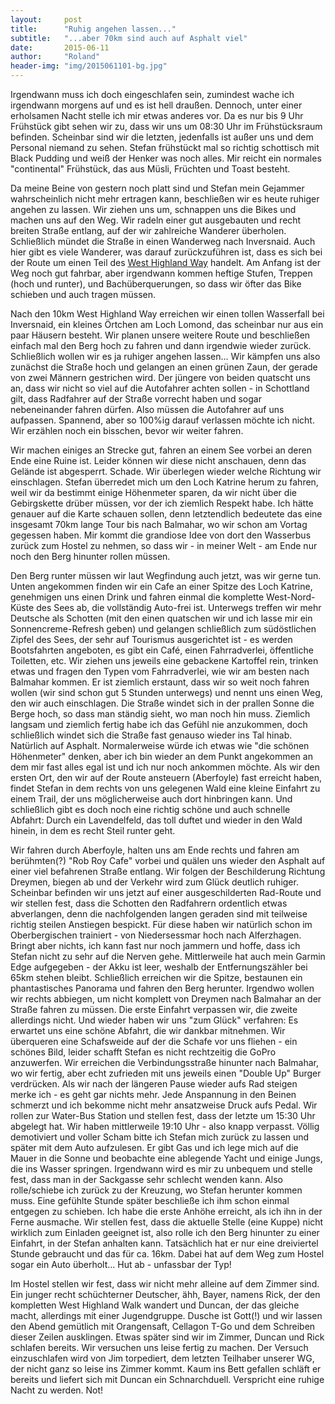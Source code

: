 ```yaml
---
layout:     post
title:      "Ruhig angehen lassen..."
subtitle:   "...aber 70km sind auch auf Asphalt viel"
date:       2015-06-11
author:     "Roland"
header-img: "img/2015061101-bg.jpg"
---
```


Irgendwann muss ich doch eingeschlafen sein, zumindest wache ich irgendwann morgens auf und es ist hell draußen. Dennoch,
unter einer erholsamen Nacht stelle ich mir etwas anderes vor. Da es nur bis 9 Uhr Frühstück gibt sehen wir zu, dass wir
uns um 08:30 Uhr im Frühstücksraum befinden. Scheinbar sind wir die letzten, jedenfalls ist außer uns und dem Personal
niemand zu sehen. Stefan frühstückt mal so richtig schottisch mit Black Pudding und weiß der Henker was noch alles. Mir
reicht ein normales "continental" Frühstück, das aus Müsli, Früchten und Toast besteht.

Da meine Beine von gestern noch platt sind und Stefan mein Gejammer wahrscheinlich nicht mehr ertragen kann, beschließen
wir es heute ruhiger angehen zu lassen. Wir ziehen uns um, schnappen uns die Bikes und machen uns auf den Weg. Wir
radeln einer gut ausgebauten und recht breiten Straße entlang, auf der wir zahlreiche Wanderer überholen. Schließlich
mündet die Straße in einen Wanderweg nach Inversnaid. Auch hier gibt es viele Wanderer, was darauf zurückzuführen ist,
dass es sich bei der Route um einen Teil des <a href="http://www.west-highland-way.co.uk/" target="new">West Highland Way</a>
handelt. Am Anfang ist der Weg noch gut fahrbar, aber irgendwann kommen heftige Stufen, Treppen (hoch und runter),
und Bachüberquerungen, so dass wir öfter das Bike schieben und auch tragen müssen.

Nach den 10km West Highland Way erreichen wir einen tollen Wasserfall bei Inversnaid, ein kleines Örtchen am Loch Lomond,
das scheinbar nur aus ein paar Häusern besteht. Wir planen unsere weitere Route und beschließen einfach mal den Berg
hoch zu fahren und dann irgendwie wieder zurück. Schließlich wollen wir es ja ruhiger angehen lassen... Wir kämpfen uns
also zunächst die Straße hoch und gelangen an einen grünen Zaun, der gerade von zwei Männern gestrichen wird. Der jüngere
von beiden quatscht uns an, dass wir nicht so viel auf die Autofahrer achten sollen - in Schottland gilt, dass Radfahrer
auf der Straße vorrecht haben und sogar nebeneinander fahren dürfen. Also müssen die Autofahrer auf uns aufpassen. Spannend,
aber so 100%ig darauf verlassen möchte ich nicht. Wir erzählen noch ein bisschen, bevor wir weiter fahren.

Wir machen einiges an Strecke gut, fahren an einem See vorbei an deren Ende eine Ruine ist. Leider können wir diese
nicht anschauen, denn das Gelände ist abgesperrt. Schade. Wir überlegen wieder welche Richtung wir einschlagen. Stefan
überredet mich um den Loch Katrine herum zu fahren, weil wir da bestimmt einige Höhenmeter sparen, da wir nicht über die
Gebirgskette drüber müssen, vor der ich ziemlich Respekt habe. Ich hätte genauer auf die Karte schauen sollen, denn
letztendlich bedeutete das eine insgesamt 70km lange Tour bis nach Balmahar, wo wir schon am Vortag gegessen haben. Mir
kommt die grandiose Idee von dort den Wasserbus zurück zum Hostel zu nehmen, so dass wir - in meiner Welt - am Ende nur
noch den Berg hinunter rollen müssen.

Den Berg runter müssen wir laut Wegfindung auch jetzt, was wir gerne tun. Unten angekommen finden wir ein Cafe an einer
Spitze des Loch Katrine, genehmigen uns einen Drink und fahren einmal die komplette West-Nord-Küste des Sees ab, die
vollständig Auto-frei ist. Unterwegs treffen wir mehr Deutsche als Schotten (mit den einen quatschen wir und ich lasse
mir ein Sonnencreme-Refresh geben) und gelangen schließlich zum südöstlichen Zipfel des Sees, der sehr auf Tourismus
ausgerichtet ist - es werden Bootsfahrten angeboten, es gibt ein Café, einen Fahrradverlei, öffentliche Toiletten, etc.
Wir ziehen uns jeweils eine gebackene Kartoffel rein, trinken etwas und fragen den Typen vom Fahrradverlei, wie wir am
besten nach Balmahar kommen. Er ist ziemlich erstaunt, dass wir so weit noch fahren wollen (wir sind schon gut 5 Stunden
unterwegs) und nennt uns einen Weg, den wir auch einschlagen. Die Straße windet sich in der prallen Sonne die Berge
hoch, so dass man ständig sieht, wo man noch hin muss. Ziemlich langsam und ziemlich fertig habe ich das Gefühl nie
anzukommen, doch schließlich windet sich die Straße fast genauso wieder ins Tal hinab. Natürlich auf Asphalt.
Normalerweise würde ich etwas wie "die schönen Höhenmeter" denken, aber ich bin wieder an dem Punkt angekommen an dem
mir fast alles egal ist und ich nur noch ankommen möchte. Als wir den ersten Ort, den wir auf der Route ansteuern
(Aberfoyle) fast erreicht haben, findet Stefan in dem rechts von uns gelegenen Wald eine kleine Einfahrt zu einem Trail,
der uns möglicherweise auch dort hinbringen kann. Und schließlich gibt es doch noch eine richtig schöne und auch
schnelle Abfahrt: Durch ein Lavendelfeld, das toll duftet und wieder in den Wald hinein, in dem es recht Steil runter
geht.

Wir fahren durch Aberfoyle, halten uns am Ende rechts und fahren am berühmten(?) "Rob Roy Cafe" vorbei und
quälen uns wieder den Asphalt auf einer viel befahrenen Straße entlang. Wir folgen der Beschilderung Richtung Dreymen,
biegen ab und der Verkehr wird zum Glück deutlich ruhiger. Scheinbar befinden wir uns jetzt auf einer ausgeschilderten
Rad-Route und wir stellen fest, dass die Schotten den Radfahrern ordentlich etwas abverlangen, denn die nachfolgenden
langen geraden sind mit teilweise richtig steilen Anstiegen bespickt. Für diese haben wir natürlich schon im
Oberbergischen trainiert - von Niedersessmar hoch nach Alferzhagen. Bringt aber nichts, ich kann fast nur noch jammern
und hoffe, dass ich Stefan nicht zu sehr auf die Nerven gehe. Mittlerweile hat auch mein Garmin Edge aufgegeben - der
Akku ist leer, weshalb der Entfernungszähler bei 65km stehen bleibt.  Schließlich erreichen wir die Spitze, bestaunen
ein phantastisches Panorama und fahren den Berg herunter. Irgendwo wollen wir rechts abbiegen, um nicht komplett von
Dreymen nach Balmahar an der Straße fahren zu müssen. Die erste Einfahrt verpassen wir, die zweite allerdings nicht. Und
wieder haben wir uns "zum Glück" verfahren: Es erwartet uns eine schöne Abfahrt, die wir dankbar mitnehmen. Wir
überqueren eine Schafsweide auf der die Schafe vor uns fliehen - ein schönes Bild, leider schafft Stefan es nicht
rechtzeitig die GoPro anzuwerfen. Wir erreichen die Verbindungsstraße hinunter nach Balmahar, wo wir fertig, aber echt
zufrieden mit uns jeweils einen "Double Up" Burger verdrücken. Als wir nach der längeren Pause wieder aufs Rad steigen
merke ich - es geht gar nichts mehr. Jede Anspannung in den Beinen schmerzt und ich bekomme nicht mehr ansatzweise Druck
aufs Pedal. Wir rollen zur Water-Bus Station und stellen fest, dass der letzte um 15:30 Uhr abgelegt hat. Wir haben
mittlerweile 19:10 Uhr - also knapp verpasst. Völlig demotiviert und voller Scham bitte ich Stefan mich zurück zu lassen
und später mit dem Auto aufzulesen. Er gibt Gas und ich lege mich auf die Mauer in die Sonne und beobachte eine
ablegende Yacht und einige Jungs, die ins Wasser springen. Irgendwann wird es mir zu unbequem und stelle fest, dass man
in der Sackgasse sehr schlecht wenden kann. Also rolle/schiebe ich zurück zu der Kreuzung, wo Stefan herunter kommen
muss. Eine gefühlte Stunde später beschließe ich ihm schon einmal entgegen zu schieben. Ich habe die erste Anhöhe
erreicht, als ich ihn in der Ferne ausmache. Wir stellen fest, dass die aktuelle Stelle (eine Kuppe) nicht wirklich zum
Einladen geeignet ist, also rolle ich den Berg hinunter zu einer Einfahrt, in der Stefan anhalten kann. Tatsächlich
hat er nur eine dreiviertel Stunde gebraucht und das für ca. 16km. Dabei hat auf dem Weg zum Hostel sogar ein Auto
überholt... Hut ab - unfassbar der Typ!

Im Hostel stellen wir fest, dass wir nicht mehr alleine auf dem Zimmer sind. Ein junger recht schüchterner Deutscher,
ähh, Bayer, namens Rick, der den kompletten West Highland Walk wandert und Duncan, der das gleiche macht, allerdings mit
einer Jugendgruppe. Dusche ist Gott(!) und wir lassen den Abend gemütlich mit Orangensaft, Cellagon T-Go und dem Schreiben
dieser Zeilen ausklingen. Etwas später sind wir im Zimmer, Duncan und Rick schlafen bereits. Wir versuchen uns leise
fertig zu machen. Der Versuch einzuschlafen wird von Jim torpediert, dem letzten Teilhaber unserer WG, der nicht ganz
so leise ins Zimmer kommt. Kaum ins Bett gefallen schläft er bereits und liefert sich mit Duncan ein Schnarchduell.
Verspricht eine ruhige Nacht zu werden. Not!